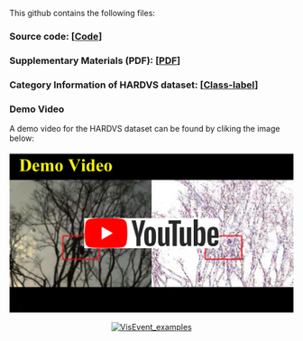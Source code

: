 This github contains the following files: 

### Source code: [[Code](https://github.com/AnonymousResearch123/HARDVS/blob/main/code.zip)]

### Supplementary Materials (PDF): [[PDF](https://github.com/AnonymousResearch123/HARDVS/blob/main/HARDVS_SupplementaryMaterial.pdf)]

### Category Information of HARDVS dataset: [[Class-label](https://github.com/AnonymousResearch123/HARDVS/blob/main/HARDVS_300_class.txt)]

### Demo Video
A demo video for the HARDVS dataset can be found by cliking the image below: 
<p align="center">
  <a href="https://youtu.be/U4uUjci9Gjc">
    <img src="https://github.com/wangxiao5791509/VisEvent_SOT_Benchmark/blob/main/figures/visevent_demoIMG.jpg" alt="VisEvent_DemoVideo" width="700"/>
  </a>
</p>

<p align="center">
  <a href="https://youtu.be/U4uUjci9Gjc">
    <img src="https://github.com/wangxiao5791509/RGB_Event_Tracking_Benchmark/blob/main/videosamples.png" alt="VisEvent_examples" width="700"/>
  </a>
</p>


